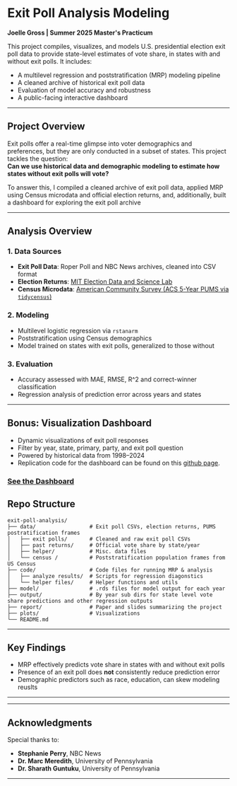 #  Exit Poll Analysis Modeling 
**Joelle Gross | Summer 2025 Master's Practicum**

This project compiles, visualizes, and models U.S. presidential election exit poll data to provide state-level estimates of vote share, in states with and without exit polls. It includes:
- A multilevel regression and poststratification (MRP) modeling pipeline
- A cleaned archive of historical exit poll data
- Evaluation of model accuracy and robustness
- A public-facing interactive dashboard

---

##  Project Overview

Exit polls offer a real-time glimpse into voter demographics and preferences, but they are only conducted in a subset of states. This project tackles the question:  
**Can we use historical data and demographic modeling to estimate how states without exit polls will vote?**

To answer this, I compiled a cleaned archive of exit poll data, applied MRP using Census microdata and official election returns, and, additionally, built a dashboard for exploring the exit poll archive

---
## Analysis Overview

### 1. Data Sources
- **Exit Poll Data**: Roper Poll and NBC News archives, cleaned into CSV format
- **Election Returns**: [MIT Election Data and Science Lab](https://electionlab.mit.edu/)
- **Census Microdata**: [American Community Survey (ACS 5-Year PUMS via `tidycensus`)](https://www.census.gov/programs-surveys/acs/microdata/access.html)

### 2. Modeling
- Multilevel logistic regression via `rstanarm`
- Poststratification using Census demographics
- Model trained on states with exit polls, generalized to those without

### 3. Evaluation
- Accuracy assessed with MAE, RMSE, R^2 and correct-winner classification
- Regression analysis of prediction error across years and states

---

##  Bonus: Visualization Dashboard
- Dynamic visualizations of exit poll responses  
- Filter by year, state, primary, party, and exit poll question 
- Powered by historical data from 1998–2024
- Replication code for the dashboard can be found on this [github page](https://github.com/joellegross/exit-poll-dashboard).

###  [See the Dashboard](https://exit-poll-dashboard.onrender.com)


##  Repo Structure

```
exit-poll-analysis/
├── data/                 # Exit poll CSVs, election returns, PUMS postratification frames
│   ├── exit polls/       # Cleaned and raw exit poll CSVs
│   ├── past returns/     # Official vote share by state/year
│   ├── helper/           # Misc. data files
│   └── census /          # Poststratification population frames from US Census
├── code/                 # Code files for running MRP & analysis
│   ├── analyze results/  # Scripts for regression diagonstics
│   └── helper files/     # Helper functions and utils
├── model/                # .rds files for model output for each year
├── output/               # By year sub dirs for state level vote share predictions and other regression outputs
├── report/               # Paper and slides summarizing the project
├── plots/                # Visualizations
└── README.md
```

---
## Key Findings

- MRP effectively predicts vote share in states with and without exit polls
- Presence of an exit poll does **not** consistently reduce prediction error
- Demographic predictors such as race, education, can skew modeling reuslts

---
---

##  Acknowledgments

Special thanks to:
- **Stephanie Perry**, NBC News
- **Dr. Marc Meredith**, University of Pennsylvania
- **Dr. Sharath Guntuku**, University of Pennsylvania

---
